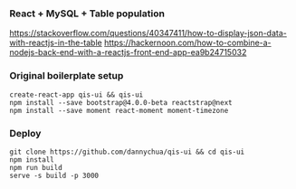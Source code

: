### React + MySQL + Table population

https://stackoverflow.com/questions/40347411/how-to-display-json-data-with-reactjs-in-the-table
https://hackernoon.com/how-to-combine-a-nodejs-back-end-with-a-reactjs-front-end-app-ea9b24715032



### Original boilerplate setup

    create-react-app qis-ui && qis-ui
    npm install --save bootstrap@4.0.0-beta reactstrap@next
    npm install --save moment react-moment moment-timezone



### Deploy

    git clone https://github.com/dannychua/qis-ui && cd qis-ui
    npm install
    npm run build
    serve -s build -p 3000